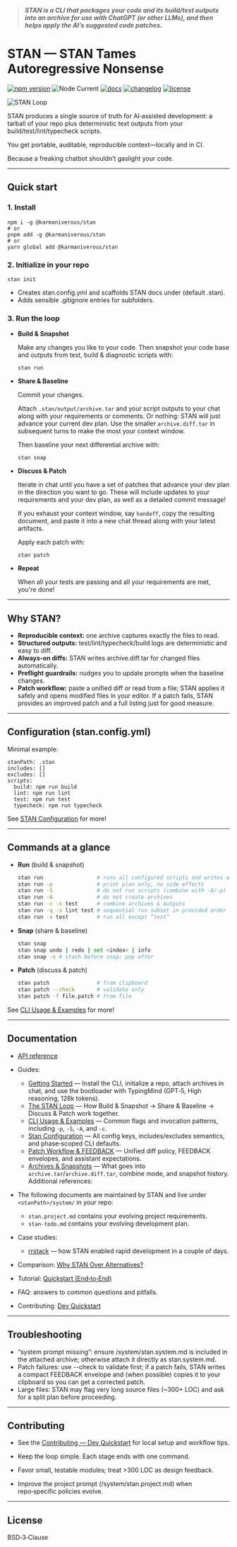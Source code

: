 > **_STAN is a CLI that packages your code and its build/test outputs into an archive for use with ChatGPT (or other LLMs), and then helps apply the AI’s suggested code patches._**

# STAN — STAN Tames Autoregressive Nonsense

[![npm version](https://img.shields.io/npm/v/@karmaniverous/stan.svg)](https://www.npmjs.com/package/@karmaniverous/stan)
![Node Current](https://img.shields.io/node/v/@karmaniverous/stan) <!-- TYPEDOC_EXCLUDE -->
[![docs](https://img.shields.io/badge/docs-website-blue)](https://docs.karmanivero.us/stan)
[![changelog](https://img.shields.io/badge/changelog-latest-blue.svg)](https://github.com/karmaniverous/stan/tree/main/CHANGELOG.md)<!-- /TYPEDOC_EXCLUDE -->
[![license](https://img.shields.io/badge/license-BSD--3--Clause-blue.svg)](https://github.com/karmaniverous/stan/tree/main/LICENSE.md)

![STAN Loop](https://github.com/karmaniverous/stan/raw/main/assets/stan-loop.png)

STAN produces a single source of truth for AI‑assisted development: a tarball of your repo plus deterministic text outputs from your build/test/lint/typecheck scripts.

You get portable, auditable, reproducible context—locally and in CI.

Because a freaking chatbot shouldn’t gaslight your code.

---

## Quick start

### 1. Install

```
npm i -g @karmaniverous/stan
# or
pnpm add -g @karmaniverous/stan
# or
yarn global add @karmaniverous/stan
```

### 2. Initialize in your repo

```
stan init
```

- Creates stan.config.yml and scaffolds STAN docs under <stanPath> (default .stan).
- Adds sensible .gitignore entries for <stanPath> subfolders.

### 3. Run the loop

- **Build & Snapshot**

  Make any changes you like to your code. Then snapshot your code base and outputs from test, build & diagnostic scripts with:

  ```
  stan run
  ```

- **Share & Baseline**

  Commit your changes.

  Attach `.stan/output/archive.tar` and your script outputs to your chat along with your requirements or comments. Or nothing: STAN will just advance your current dev plan. Use the smaller `archive.diff.tar` in subsequent turns to make the most your context window.

  Then baseline your next differential archive with:

  ```
  stan snap
  ```

- **Discuss & Patch**

  Iterate in chat until you have a set of patches that advance your dev plan in the direction you want to go. These will include updates to your requirements and your dev plan, as well as a detailed commit message!

  If you exhaust your context window, say `handoff`, copy the resulting document, and paste it into a new chat thread along with your latest artifacts.

  Apply each patch with:

  ```
  stan patch
  ```

- **Repeat**

  When all your tests are passing and all your requirements are met, you're done!

---

## Why STAN?

- **Reproducible context:** one archive captures exactly the files to read.
- **Structured outputs:** test/lint/typecheck/build logs are deterministic and easy to diff.
- **Always‑on diffs:** STAN writes archive.diff.tar for changed files automatically.
- **Preflight guardrails:** nudges you to update prompts when the baseline changes.
- **Patch workflow:** paste a unified diff or read from a file; STAN applies it safely and opens modified files in your editor. If a patch fails, STAN provides an improved patch and a full listing just for good measure.

---

## Configuration (stan.config.yml)

Minimal example:

```
stanPath: .stan
includes: []
excludes: []
scripts:
  build: npm run build
  lint: npm run lint
  test: npm run test
  typecheck: npm run typecheck
```

See [STAN Configuration](https://docs.karmanivero.us/stan/documents/Stan_Configuration.html) for more!

---

## Commands at a glance

- **Run** (build & snapshot)
  ```bash
  stan run                 # runs all configured scripts and writes archives
  stan run -p              # print plan only, no side effects
  stan run -S              # do not run scripts (combine with -A/-p)
  stan run -A              # do not create archives
  stan run -c -s test      # combine archives & outputs
  stan run -q -s lint test # sequential run subset in provided order
  stan run -x test         # run all except “test”
  ```
- **Snap** (share & baseline)
  ```bash
  stan snap
  stan snap undo | redo | set <index> | info
  stan snap -s # stash before snap; pop after
  ```
- **Patch** (discuss & patch)
  ```bash
  stan patch               # from clipboard
  stan patch --check       # validate only
  stan patch -f file.patch # from file
  ```

See [CLI Usage & Examples](https://docs.karmanivero.us/stan/documents/CLI_Usage___Examples.html) for more!

---

## Documentation

- [API reference](https://docs.karmanivero.us/stan)
- Guides:
  - [Getting Started](https://docs.karmanivero.us/stan/documents/Getting_Started.html) — Install the CLI, initialize a repo, attach archives in chat, and use the bootloader with TypingMind (GPT‑5, High reasoning, 128k tokens).
  - [The STAN Loop](https://docs.karmanivero.us/stan/documents/The_STAN_Loop.html) — How Build & Snapshot → Share & Baseline → Discuss & Patch work together.
  - [CLI Usage & Examples](https://docs.karmanivero.us/stan/documents/CLI_Usage___Examples.html) — Common flags and invocation patterns, including `-p`, `-S`, `-A`, and `-c`.
  - [Stan Configuration](https://docs.karmanivero.us/stan/documents/Stan_Configuration.html) — All config keys, includes/excludes semantics, and phase‑scoped CLI defaults.
  - [Patch Workflow & FEEDBACK](https://docs.karmanivero.us/stan/documents/Patch_Workflow___FEEDBACK.html) — Unified diff policy, FEEDBACK envelopes, and assistant expectations.
  - [Archives & Snapshots](https://docs.karmanivero.us/stan/documents/Archives___Snapshots.html) — What goes into `archive.tar`/`archive.diff.tar`, combine mode, and snapshot history.
    Additional references:

- The following documents are maintained by STAN and live under `<stanPath>/system/` in your repo:
  - `stan.project.md` contains your evolving project requirements.
  - `stan-todo.md` contains your evolving development plan.
- Case studies:
  - [rrstack](https://docs.karmanivero.us/stan/documents/Case_Study_%E2%80%94_rrstack.html) — how STAN enabled rapid development in a couple of days.
- Comparison: [Why STAN Over Alternatives?](https://docs.karmanivero.us/stan/documents/Why_STAN_Over_Alternatives_.html)
- Tutorial: [Quickstart (End‑to‑End)](<https://docs.karmanivero.us/stan/documents/Tutorial_%E2%80%94_Quickstart_(End%E2%80%91to%E2%80%91End).html>)
- FAQ: answers to common questions and pitfalls.
- Contributing: [Dev Quickstart](https://docs.karmanivero.us/stan/documents/Contributing_%E2%80%94_Dev_Quickstart.html)

---

## Troubleshooting

- “system prompt missing”: ensure <stanPath>/system/stan.system.md is included in the attached archive; otherwise attach it directly as stan.system.md.
- Patch failures: use --check to validate first; if a patch fails, STAN writes a compact FEEDBACK envelope and (when possible) copies it to your clipboard so you can get a corrected patch.
- Large files: STAN may flag very long source files (~300+ LOC) and ask for a split plan before proceeding.

---

## Contributing

- See the [Contributing — Dev Quickstart](https://docs.karmanivero.us/stan/documents/Contributing_%E2%80%94_Dev_Quickstart.html) for local setup and workflow tips.

- Keep the loop simple. Each stage ends with one command.
- Favor small, testable modules; treat >300 LOC as design feedback.
- Improve the project prompt (<stanPath>/system/stan.project.md) when repo‑specific policies evolve.

---

## License

BSD‑3‑Clause
